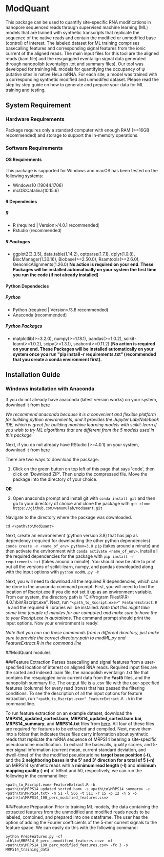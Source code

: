 # ModQuant
This package can be used to quantify site-specific RNA modifications in nanopore sequenced reads through supervised machine learning (ML) models that are trained with synthetic transcripts that replicate the sequence of the native reads and contain the modified or unmodified base (control) of interest. The labeled dataset for ML training comprises basecalling features and corresponding signal features from the ionic current of the aligned reads. The main input files for this tool are the aligned reads (bam file) and the resquiggled eventalign signal data generated through nanopolish (eventalign .txt and summary files). Our tool was developed for training ML models for quantifying the occupancy of ψ putative sites in native HeLa mRNA. For each site, a model was trained with a corresponding synthetic modified and unmodifed dataset. Please read the step by step guide on how to generate and prepare your data for ML training and testing.  
## System Requirement

### Hardware Requirements
Package requires only a standard computer with enough RAM (>=16GB recommended) and storage to support the in-memory operations.

### Software Requirements
#### OS Requirements 
This package is supported for Windows and macOS has been tested on the following systems:

  + Windows10 (19044.1706) 
  + mcOS:Catalina(10.15.6)

#### R Dependecies
##### R 
  + R (required | Version>/4.0.1 recommended)
  + Rstudio (recommended)
##### R Packages
  + ggplot2(3.3.5), data.table(1.14.2), optparse(1.7.1), dplyr(1.0.8), BiocManager(1.30.16), Biobase(>=2.50.0), Rsamtools(>=2.6.0), GenomicAlignments(1.26.0) **No action is required on your end. These Packages will be installed automatically on your system the first time you run the code (if not already installed)**

#### Python Dependecies
##### Python
  + Python (required | Version>/3.8 recommended)
  + Anaconda (recommended)
##### Python Packages
  + matplotlib(>=3.2.0), numpy(>=1.18.1), pandas(>=1.0.2), scikit-learn(>=1.0.2), scipy(>=1.3.1), seaborn(>=0.11.2) (**No action is required on your end. These Packages will be installed automatically on your system once you run "pip install -r requirements.txt" (recommended that you create a conda environment first).**


## Installation Guide
### Windows installation with Anaconda
If you do not already have anaconda (latest version works) on your system, download it from [here](https://www.anaconda.com/python-r-distribution?utm_campaign=python&utm_medium=online-advertising&utm_source=google&utm_content=anaconda-download&gclid=Cj0KCQjwqPGUBhDwARIsANNwjV5PuBoSMd9M6wqi0PNKTpaCYmY7G9iIUtehV9XzetwajllP-sFybKcaAtIeEALw_wcB)

*We recommend anaconda because it is a convenient and flexible platform for building python environments, and it provides the Jupyter Lab/Notebook IDE, which is great for building machine learning models with scikit-learn if you wish to try ML algorithms that are different from the 5 models used in this package*

Next, if you do not already have RStudio (>=4.0.1) on your system, download it from [here](https://www.rstudio.com/products/rstudio/download/)

There are two ways to download the package: 

1) Click on the green button on top left of this page that says 'code', then click on 'Download ZIP'. Then unzip the compressed file. Move the package into the directory of your choice.

**OR**

2) Open anaconda prompt and install git with ```conda install git``` and then go to your directory of choice and clone the package with ```git clone https://github.com/wanunulab/ModQuant.git```

Navigate to the directory where the package was downloaded.

```cd <\path\to\ModQuant>```

Next, create an environement (python version 3.8) that has pip as dependency (required for downloading the other python dependencies) ```conda create -n <name_of_env> python=3.8 pip``` (takes around a minute) and then activate the environment with ```conda activate <name_of_env>```. Install all the required dependencies for the package with ```pip install -r requirements.txt``` (takes around a minute). You should now be able to print out all the versions of scikit-learn, numpy, and pandas downloaded along with the input options with ```python modML.py -h``` 

Next, you will need to download all the required R dependencies, which can be done in the anaconda command prompt. First, you will need to find the location of Rscript.exe if you did not set it up as an environment variable. From our system, the directory path is "C:\Program Files\R\R-4.0.1\bin\Rscript.exe". Next, run ```"<path_to_Rscript.exe>" FeatureExtract.R -h``` and the required R libraries will be installed. *Note that this might take some time (couple of minutes for our computer) and make sure to have the to your Rscript.exe in quotations*. The command prompt should print the input options. Now your environment is ready!

*Note that you can run these commands from a different directory, just make sure to provide the correct directory path to modML.py and FeatureExtract.R in the command line*

##ModQuant modules

###Feature Extraction
Parses basecalling and signal features from a user-specified location of interest on aligned RNA reads. Required input files are the sorted and indexed .bam file, the nanopolish eventalign .txt file that contains the resquiggled ionic current data from the **Fast5** files, and the nanopolish summary file. The output file is a .csv file with the user-specified features (columns) for every read (rows) that has passed the filtering conditions. To see the description of all the input options for feature extraction, run ```"<path_to_Rscript.exe>" FeatureExtract.R -h``` in the command line. 

To run feature extraction on an example dataset, download the **MRPS14_updated_sorted.bam**, **MRPS14_updated_sorted.bam.bai**, **MRPS14_summary**, and **MRPS14.txt** files from [here](https://figshare.com/articles/dataset/Modified_Synthetic_mRNA_Training_Data/19950404). All four of these files are required for features to be extracted and compiled. Next, move them into a folder that indicates these files carry information about synthetic reads that replicate the mRNA sequence of MRPS14 bearing a site-specific pseudouridine modification. To extract the basecalls, quality scores, and 5-mer signal information (current mean, current standard deviation, and dwell-time) of the the modified pseudoruridine **target base position (-t)**, and the **2 neighboring bases in the 5' and 3' direction for a total of 5 (-n)** on MRPS14 synthetic reads with a **minimum read length (-l)** and **minimum mapping quality (-m)** of 565nt and 50, respectively, we can run the following in the command line:  

```<path_to_Rscript.exe> FeatureExtract.R -b <path\to\MRPS14_updated_sorted.bam> -s <path\to\MRPS14_summary> -e <path\to\MRPS14.txt> -m 51 -l 566 -t 511 -r 15 -p 12 -n 5 -o <path\to\MRPS14_100_perc_modified_features.csv>```

###Feature Preparation
Prior to training ML models, the data containing the extracted features from the unmodified and modified reads needs to be labeled, combined, and prepared into one dataframe. The user has the option of adding the Fourier coefficients of the 5-mer current signals to the feature space. We can easily do this with the following command:

```python PrepFeatures.py -cf ath\to\MRPS14_0_perc_unmodified_features.csv> -mf <path\to\MRPS14_100_perc_modified_features.csv> -fc 3 -o MRPS14_training_data```

